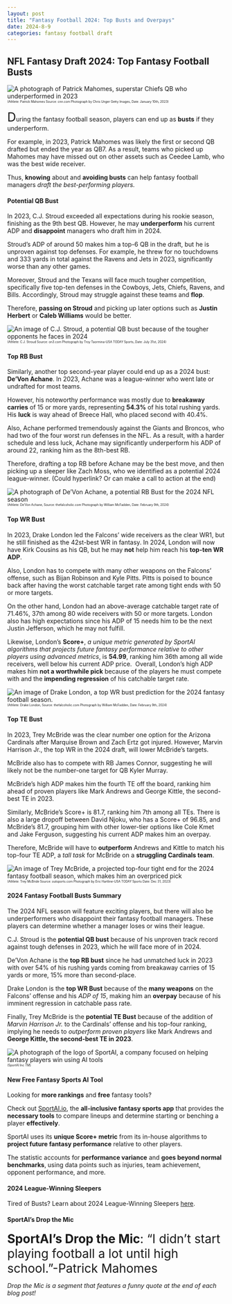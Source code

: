 ```yaml
---
layout: post
title: "Fantasy Football 2024: Top Busts and Overpays"
date: 2024-8-9
categories: fantasy football draft
---
```

## NFL Fantasy Draft 2024: Top Fantasy Football Busts 
![A photograph of Patrick Mahomes, superstar Chiefs QB who underperformed in 2023](https://media.cnn.com/api/v1/images/stellar/prod/230110173341-patrick-mahomes.jpg?c=16x9&q=h_653,w_1160,c_fill/f_webp)
<span style="font-size:0.5em;">(Athlete: Patrick Mahomes Source: cnn.com Photograph by Chris Unger Getty Images, Date: January 10th, 2023)</span>

<span style="font-size:2em;">D</span>uring the fantasy football season, players can end up as **busts** if they underperform.

For example, in 2023, Patrick Mahomes was likely the first or second QB drafted but ended the year as QB7. As a result, teams who picked up Mahomes may have missed out on other assets such as Ceedee Lamb, who was the best wide receiver. 

Thus, **knowing** about and **avoiding busts** can help fantasy football managers *draft the best-performing players.*

#### Potential QB Bust 

In 2023, C.J. Stroud exceeded all expectations during his rookie season, finishing as the 9th best QB. However, he may **underperform** his current ADP and **disappoint** managers who draft him in 2024. 

Stroud’s ADP of around 50 makes him a top-6 QB in the draft, but he is unproven against top defenses. For example, he threw for no touchdowns and 333 yards in total against the Ravens and Jets in 2023, significantly worse than any other games. 

Moreover, Stroud and the Texans will face much tougher competition, specifically five top-ten defenses in the Cowboys, Jets, Chiefs, Ravens, and Bills. Accordingly, Stroud may struggle against these teams and **flop**.

Therefore, **passing on Stroud** and picking up later options such as **Justin Herbert** or **Caleb Williams** would be better. 

![An image of C.J. Stroud, a potential QB bust because of the tougher opponents he faces in 2024](https://on3static.com/cdn-cgi/image/height=417,width=795,quality=90,fit=cover,gravity=0.5x0.5/uploads/dev/assets/cms/2024/06/08194005/cj-stroud-texans-1.jpg)
<span style="font-size:0.5em;">(Athlete: C.J. Stroud Source: on3.com Photograph by Troy Taormina-USA TODAY Sports, Date: July 31st, 2024)</span>

#### Top RB Bust 

Similarly, another top second-year player could end up as a 2024 bust: **De’Von Achane**. In 2023, Achane was a league-winner who went late or undrafted for most teams. 

However, his noteworthy performance was mostly due to **breakaway carries** of 15 or more yards, representing **54.3%** of his total rushing yards. His **luck** is way ahead of Breece Hall, who placed second with 40.4%. 

Also, Achane performed tremendously against the Giants and Broncos, who had two of the four worst run defenses in the NFL. As a result, with a harder schedule and less luck, Achane may significantly underperform his ADP of around 22, ranking him as the 8th-best RB. 

Therefore, drafting a top RB before Achane may be the best move, and then picking up a sleeper like Zach Moss, who we identified as a potential 2024 league-winner.  (Could hyperlink? Or can make a call to action at the end) 

![A photograph of De’Von Achane, a potential RB Bust for the 2024 NFL season](https://fhcsportsreport.com/wp-content/uploads/2023/10/miami-dolphins-running-back-devon-achane.jpg)
<span style="font-size:0.5em;">(Athlete: De’Von Achane, Source: thefalcoholic.com Photograph by William McFadden, Date: February 9th, 2024)</span>

#### Top WR Bust 

In 2023, Drake London led the Falcons’ wide receivers as the clear WR1, but he still finished as the 42st-best WR in fantasy. In 2024, London will now have Kirk Cousins as his QB, but he may **not** help him reach his **top-ten WR ADP**. 

Also, London has to compete with many other weapons on the Falcons’ offense, such as Bijan Robinson and Kyle Pitts. Pitts is poised to bounce back after having the worst catchable target rate among tight ends with 50 or more targets. 

On the other hand, London had an above-average catchable target rate of 71.46%, 37th among 80 wide receivers with 50 or more targets. London also has high expectations since his ADP of 15 needs him to be the next Justin Jefferson, which he may not fulfill. 

Likewise, London’s **Score+**, *a unique metric generated by SportAI algorithms that projects future fantasy performance relative to other players using advanced metrics*,  is **54.99**, ranking him 36th among all wide receivers, well below his current ADP price. 
​​
Overall, London’s high ADP makes him **not a worthwhile pick** because of the players he must compete with and the **impending regression** of his catchable target rate. 

![An image of Drake London, a top WR bust prediction for the 2024 fantasy football season.](https://cdn.vox-cdn.com/thumbor/l4GTA61cFGUeeMzvLFg0xYHwsOo=/0x0:6000x3141/fit-in/1200x630/cdn.vox-cdn.com/uploads/chorus_asset/file/25275338/1880118326.jpg)
<span style="font-size:0.5em;">(Athlete: Drake London, Source: thefalcoholic.com Photograph by William McFadden, Date: February 9th, 2024)</span>

#### Top TE Bust 

In 2023, Trey McBride was the clear number one option for the Arizona Cardinals after Marquise Brown and Zach Ertz got injured. However, Marvin Harrison Jr., the top WR in the 2024 draft, will lower McBride’s targets. 

McBride also has to compete with RB James Connor, suggesting he will likely not be the number-one target for QB Kyler Murray. 

McBride’s high ADP makes him the fourth TE off the board, ranking him ahead of proven players like Mark Andrews and George Kittle, the second-best TE in 2023. 

Similarly, McBride’s Score+ is 81.7, ranking him 7th among all TEs. There is also a large dropoff between David Njoku, who has a Score+ of 96.85, and McBride’s 81.7, grouping him with other lower-tier options like Cole Kmet and Jake Ferguson, suggesting his current ADP makes him an overpay.  

Therefore, McBride will have to **outperform** Andrews and Kittle to match his top-four TE ADP, a *tall task* for McBride on a **struggling Cardinals team**. 

![An image of Trey McBride, a projected top-four tight end for the 2024 fantasy football season, which makes him an overpriced pick](https://cosxeuwlta.cloudimg.io/_outsports-prodweb_/uploads/2024/05/trey-mcbride-scaled.jpg?auto=format&auto=compress&fit=crop&gravity=50p,0p&w=788&h=444)
<span style="font-size:0.5em;">(Athlete: Trey McBride Source: outsports.com Photograph by  Eric Hartline-USA TODAY Sports Date: Dec 31, 2023)</span>

#### 2024 Fantasy Football Busts Summary 
The 2024 NFL season will feature exciting players, but there will also be underperformers who disappoint their fantasy football managers. These players can determine whether a manager loses or wins their league. 

C.J. Stroud is the **potential QB bust** because of his unproven track record against tough defenses in 2023, which he will face more of in 2024. 

De’Von Achane is the **top RB bust** since he had unmatched luck in 2023 with over 54% of his rushing yards coming from breakaway carries of 15 yards or more, 15% more than second-place. 

Drake London is the **top WR Bust** because of the **many weapons** on the Falcons’ offense and his *ADP of 15*, making him an **overpay** because of his imminent regression in catchable pass rate. 

Finally, Trey McBride is the **potential TE Bust** because of the addition of *Marvin Harrison Jr.* to the Cardinals’ offense and his top-four ranking, implying he needs to *outperform proven players* like Mark Andrews and **George Kittle, the second-best TE in 2023**. 

![A photograph of the logo of SportAI, a company focused on helping fantasy players win using AI tools](https://logo.clearbit.com/https://sportai.io/) 
<span style="font-size:0.5em;">(SportAI Inc *TM*)</span>
#### New Free Fantasy Sports AI Tool

Looking for **more rankings** and **free** fantasy tools? 

Check out [SportAI.io](https://sportai.io/), the **all-inclusive fantasy sports app** that provides the **necessary tools** to compare lineups and determine starting or benching a player **effectively**. 

SportAI uses its **unique Score+ metric** from its in-house algorithms to **project future fantasy performance** relative to other players. 

The statistic accounts for **performance variance** and **goes beyond normal benchmarks**, using data points such as injuries, team achievement, opponent performance, and more.

#### 2024 League-Winning Sleepers

Tired of Busts? Learn about 2024 League-Winning Sleepers [here](https://sportai.io/fantasy/football/draft/2024/08/02/NFL-Fantasy-Football-League-Winning-Breakouts-Sleepers.html). 

#### SportAI’s Drop the Mic 
<span style="font-size:2em;">**SportAI’s Drop the Mic**: “I didn’t start playing football a lot until high school.”-Patrick Mahomes</span>

*Drop the Mic is a segment that features a funny quote at the end of each blog post!*

